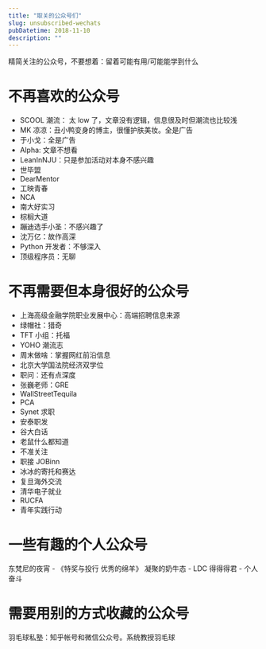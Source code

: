 ```yaml
---
title: "取关的公众号们"
slug: unsubscribed-wechats
pubDatetime: 2018-11-10
description: ""
---
```


精简关注的公众号，不要想着：留着可能有用/可能能学到什么

<!--more-->

# 不再喜欢的公众号

- SCOOL 潮流： 太 low 了，文章没有逻辑，信息很及时但潮流也比较浅
- MK 凉凉：丑小鸭变身的博主，很懂护肤美妆。全是广告
- 于小戈：全是广告
- Alpha: 文章不想看
- LeanInNJU：只是参加活动对本身不感兴趣
- 世毕盟
- DearMentor
- 工映青春
- NCA
- 南大好实习
- 棕榈大道
- 蹦迪选手小圣：不感兴趣了
- 沈万亿：故作高深
- Python 开发者：不够深入
- 顶级程序员：无聊

# 不再需要但本身很好的公众号

- 上海高级金融学院职业发展中心：高端招聘信息来源
- 绿帽社：猎奇
- TFT 小组：托福
- YOHO 潮流志
- 周末做啥：掌握网红前沿信息
- 北京大学国法院经济双学位
- 职问：还有点深度
- 张巍老师：GRE
- WallStreetTequila
- PCA
- Synet 求职
- 安泰职发
- 谷大白话
- 老鼠什么都知道
- 不准关注
- 职接 JOBinn
- 冰冰的寄托和赛达
- 复旦海外交流
- 清华电子就业
- RUCFA
- 青年实践行动

# 一些有趣的个人公众号

东梵尼的夜宵 - 《特奖与投行 优秀的绵羊》
凝聚的奶牛态 - LDC
得得得君 - 个人奋斗

# 需要用别的方式收藏的公众号

羽毛球私塾：知乎帐号和微信公众号。系统教授羽毛球
